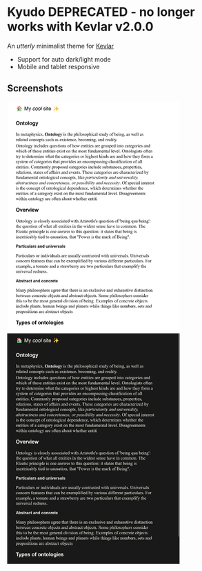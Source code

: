 # Kyudo DEPRECATED - no longer works with Kevlar v2.0.0

An _utterly_ minimalist theme for [Kevlar](https://github.com/aadv1k/kevlar) 

- Support for auto dark/light mode 
- Mobile and tablet responsive

## Screenshots

<img src="./screenshots/img-light.png" width="400px">
<img src="./screenshots/img-dark.png" width="400px">
